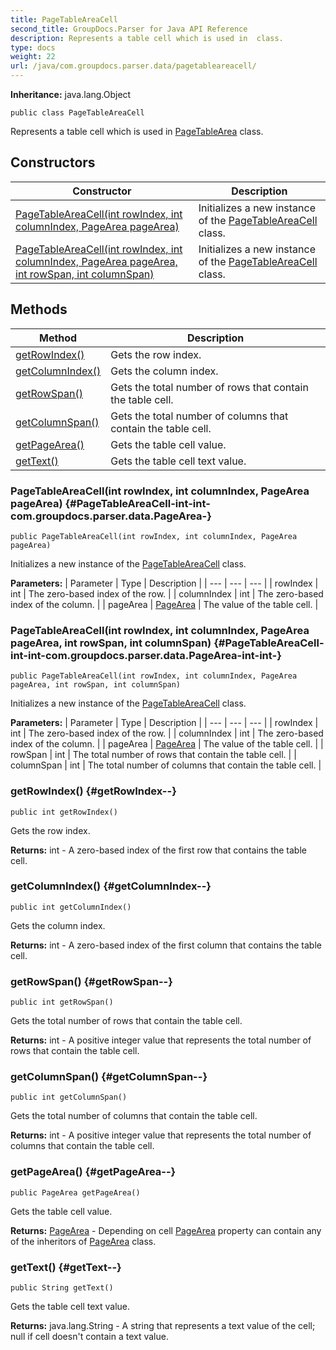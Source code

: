 ```yaml
---
title: PageTableAreaCell
second_title: GroupDocs.Parser for Java API Reference
description: Represents a table cell which is used in  class.
type: docs
weight: 22
url: /java/com.groupdocs.parser.data/pagetableareacell/
---
```

**Inheritance:**
java.lang.Object
```
public class PageTableAreaCell
```

Represents a table cell which is used in [PageTableArea](../../com.groupdocs.parser.data/pagetablearea) class.
## Constructors

| Constructor | Description |
| --- | --- |
| [PageTableAreaCell(int rowIndex, int columnIndex, PageArea pageArea)](#PageTableAreaCell-int-int-com.groupdocs.parser.data.PageArea-) | Initializes a new instance of the [PageTableAreaCell](../../com.groupdocs.parser.data/pagetableareacell) class. |
| [PageTableAreaCell(int rowIndex, int columnIndex, PageArea pageArea, int rowSpan, int columnSpan)](#PageTableAreaCell-int-int-com.groupdocs.parser.data.PageArea-int-int-) | Initializes a new instance of the [PageTableAreaCell](../../com.groupdocs.parser.data/pagetableareacell) class. |
## Methods

| Method | Description |
| --- | --- |
| [getRowIndex()](#getRowIndex--) | Gets the row index. |
| [getColumnIndex()](#getColumnIndex--) | Gets the column index. |
| [getRowSpan()](#getRowSpan--) | Gets the total number of rows that contain the table cell. |
| [getColumnSpan()](#getColumnSpan--) | Gets the total number of columns that contain the table cell. |
| [getPageArea()](#getPageArea--) | Gets the table cell value. |
| [getText()](#getText--) | Gets the table cell text value. |
### PageTableAreaCell(int rowIndex, int columnIndex, PageArea pageArea) {#PageTableAreaCell-int-int-com.groupdocs.parser.data.PageArea-}
```
public PageTableAreaCell(int rowIndex, int columnIndex, PageArea pageArea)
```


Initializes a new instance of the [PageTableAreaCell](../../com.groupdocs.parser.data/pagetableareacell) class.

**Parameters:**
| Parameter | Type | Description |
| --- | --- | --- |
| rowIndex | int | The zero-based index of the row. |
| columnIndex | int | The zero-based index of the column. |
| pageArea | [PageArea](../../com.groupdocs.parser.data/pagearea) | The value of the table cell. |

### PageTableAreaCell(int rowIndex, int columnIndex, PageArea pageArea, int rowSpan, int columnSpan) {#PageTableAreaCell-int-int-com.groupdocs.parser.data.PageArea-int-int-}
```
public PageTableAreaCell(int rowIndex, int columnIndex, PageArea pageArea, int rowSpan, int columnSpan)
```


Initializes a new instance of the [PageTableAreaCell](../../com.groupdocs.parser.data/pagetableareacell) class.

**Parameters:**
| Parameter | Type | Description |
| --- | --- | --- |
| rowIndex | int | The zero-based index of the row. |
| columnIndex | int | The zero-based index of the column. |
| pageArea | [PageArea](../../com.groupdocs.parser.data/pagearea) | The value of the table cell. |
| rowSpan | int | The total number of rows that contain the table cell. |
| columnSpan | int | The total number of columns that contain the table cell. |

### getRowIndex() {#getRowIndex--}
```
public int getRowIndex()
```


Gets the row index.

**Returns:**
int - A zero-based index of the first row that contains the table cell.
### getColumnIndex() {#getColumnIndex--}
```
public int getColumnIndex()
```


Gets the column index.

**Returns:**
int - A zero-based index of the first column that contains the table cell.
### getRowSpan() {#getRowSpan--}
```
public int getRowSpan()
```


Gets the total number of rows that contain the table cell.

**Returns:**
int - A positive integer value that represents the total number of rows that contain the table cell.
### getColumnSpan() {#getColumnSpan--}
```
public int getColumnSpan()
```


Gets the total number of columns that contain the table cell.

**Returns:**
int - A positive integer value that represents the total number of columns that contain the table cell.
### getPageArea() {#getPageArea--}
```
public PageArea getPageArea()
```


Gets the table cell value.

**Returns:**
[PageArea](../../com.groupdocs.parser.data/pagearea) - Depending on cell [PageArea](../../com.groupdocs.parser.data/pagearea) property can contain any of the inheritors of [PageArea](../../com.groupdocs.parser.data/pagearea) class.
### getText() {#getText--}
```
public String getText()
```


Gets the table cell text value.

**Returns:**
java.lang.String - A string that represents a text value of the cell;  null  if cell doesn't contain a text value.
